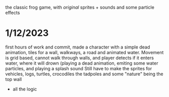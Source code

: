 the classic frog game, with *original* sprites + sounds and some particle effects

# 1/12/2023

first hours of work and commit, made a character with a simple dead animation, tiles for a wall, walkways, a road
and animated water.
Movement is grid based, cannot walk through walls, and player detects if it enters water, where it will drown
(playing a dead animation, emiting some water particles, and playing a splash sound
Still have to make the sprites for vehicles, logs, turtles, crocodiles the tadpoles and some "nature" being the top wall
+ all the logic 
